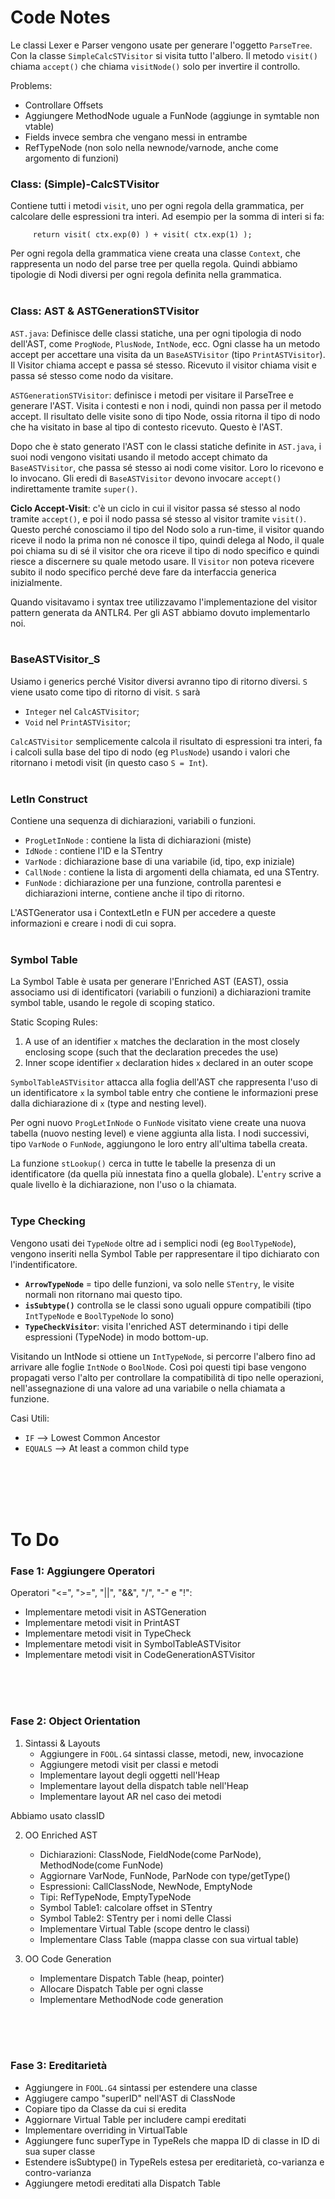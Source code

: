# Code Notes  #
Le classi Lexer e Parser vengono usate per generare l'oggetto ```ParseTree```. Con la classe ```SimpleCalcSTVisitor``` si visita tutto l'albero. Il metodo ```visit()``` chiama ```accept()``` che chiama ```visitNode()``` solo per invertire il controllo. 

Problems: 
+ Controllare Offsets
+ Aggiungere MethodNode uguale a FunNode (aggiunge in symtable non vtable)
+ Fields invece sembra che vengano messi in entrambe
+ RefTypeNode (non solo nella newnode/varnode, anche come argomento di funzioni)

### Class: (Simple)-CalcSTVisitor ###
Contiene tutti i metodi ```visit```, uno per ogni regola della grammatica, per calcolare delle espressioni tra interi. 
Ad esempio per la somma di interi si fa: 
```
     return visit( ctx.exp(0) ) + visit( ctx.exp(1) ); 
```

Per ogni regola della grammatica viene creata una classe ```Context```, che rappresenta un nodo del parse tree per quella regola. Quindi abbiamo tipologie di Nodi diversi per ogni regola definita nella grammatica.
<br/>
<br/>

### Class: AST & ASTGenerationSTVisitor ######
```AST.java```: Definisce delle classi statiche, una per ogni tipologia di nodo dell'AST, come ```ProgNode```, ```PlusNode```, ```IntNode```, ecc. Ogni classe ha un metodo accept per accettare una visita da un ```BaseASTVisitor``` (tipo ```PrintASTVisitor```). Il Visitor chiama accept e passa sé stesso. Ricevuto il visitor chiama visit e passa sé stesso come nodo da visitare.

```ASTGenerationSTVisitor```: definisce i metodi per visitare il ParseTree e generare l'AST. Visita i contesti e non i nodi, quindi non passa per il metodo accept. Il risultato delle visite sono di tipo Node, ossia ritorna il tipo di nodo che ha visitato in base al tipo di contesto ricevuto. Questo è l'AST.

Dopo che è stato generato l'AST con le classi statiche definite in ```AST.java```, i suoi nodi vengono visitati usando il metodo accept chimato da ```BaseASTVisitor```, che passa sé stesso ai nodi come visitor. Loro lo ricevono e lo invocano. Gli eredi di ```BaseASTVisitor``` devono invocare ```accept()``` indirettamente tramite ```super()```. 

<b>Ciclo Accept-Visit</b>: c'è un ciclo in cui il visitor passa sé stesso al nodo tramite ```accept()```, e poi il nodo passa sé stesso al visitor tramite ```visit()```. Questo perché conosciamo il tipo del Nodo solo a run-time, il visitor quando riceve il nodo la prima non né conosce il tipo, quindi delega al Nodo, il quale poi chiama su di sé il visitor che ora riceve il tipo di nodo specifico e quindi riesce a discernere su quale metodo usare. Il ```Visitor``` non poteva ricevere subito il nodo specifico perché deve fare da interfaccia generica inizialmente. 

Quando visitavamo i syntax tree utilizzavamo l'implementazione del visitor pattern generata da ANTLR4. Per gli AST abbiamo dovuto implementarlo noi.
<br/>
<br/>

### BaseASTVisitor_S ####
Usiamo i generics perché Visitor diversi avranno tipo di ritorno diversi. ```S``` viene usato come tipo di ritorno di visit. ```S``` sarà 
* ```Integer``` nel ```CalcASTVisitor```;  
* ```Void``` nel ```PrintASTVisitor```; 

```CalcASTVisitor``` semplicemente calcola il risultato di espressioni tra interi, fa i calcoli sulla base del tipo di nodo (eg ```PlusNode```) usando i valori che ritornano i metodi visit (in questo caso ```S = Int```).
<br/>
<br/>


### LetIn Construct ###
Contiene una sequenza di dichiarazioni, variabili o funzioni. 
- ```ProgLetInNode``` : contiene la lista di dichiarazioni (miste)
- ```IdNode```        : contiene l'ID e la STentry
- ```VarNode```       : dichiarazione base di una variabile (id, tipo, exp iniziale)
- ```CallNode```      : contiene la lista di argomenti della chiamata, ed una STentry.
- ```FunNode```       : dichiarazione per una funzione, controlla parentesi e dichiarazioni interne, contiene anche il tipo di ritorno. 

L'ASTGenerator usa i ContextLetIn e FUN per accedere a queste informazioni e creare i nodi di cui sopra. 
<br/>
<br/>


### Symbol Table ###
La Symbol Table è usata per generare l'Enriched AST (EAST), ossia associamo usi di identificatori (variabili o funzioni) a dichiarazioni tramite symbol table, usando le regole di scoping statico.


Static Scoping Rules: 
1. A use of an identifier ```x``` matches the declaration in the most closely enclosing  scope (such that the declaration precedes the use) 
2. Inner scope identifier ```x``` declaration hides ```x``` declared in an outer scope

```SymbolTableASTVisitor``` attacca alla foglia dell'AST che rappresenta l'uso di un identificatore ```x``` la symbol table entry che contiene le informazioni prese dalla dichiarazione di ```x``` (type and nesting level).

Per ogni nuovo ```ProgLetInNode``` o ```FunNode``` visitato viene create una nuova tabella (nuovo nesting level) e viene aggiunta alla lista. I nodi successivi, tipo ```VarNode``` o ```FunNode```, aggiungono le loro entry all'ultima tabella creata. 

La funzione ```stLookup()``` cerca in tutte le tabelle la presenza di un identificatore (da quella più innestata fino a quella globale). L'```entry``` scrive a quale livello è la dichiarazione, non l'uso o la chiamata. 
<br/>
<br/>


### Type Checking ###
Vengono usati dei ```TypeNode``` oltre ad i semplici nodi (eg ```BoolTypeNode```), vengono inseriti nella Symbol Table per rappresentare il tipo dichiarato con l'indentificatore.

- <b>```ArrowTypeNode```</b> = tipo delle funzioni, va solo nelle ```STentry```, le visite normali non ritornano mai questo tipo. 
- <b>```isSubtype()```</b> controlla se le classi sono uguali oppure compatibili (tipo ```IntTypeNode``` e ```BoolTypeNode``` lo sono)
- <b>```TypeCheckVisitor```</b>: visita l'enriched AST determinando i tipi delle espressioni (TypeNode) in modo bottom-up.

Visitando un IntNode si ottiene un ```IntTypeNode```, si percorre l'albero fino ad arrivare alle foglie ```IntNode``` o ```BoolNode```. Così poi questi tipi base vengono propagati verso l'alto per controllare la compatibilità di tipo nelle operazioni, nell'assegnazione di una valore ad una variabile o nella chiamata a funzione.

Casi Utili: 
* ```IF``` --> Lowest Common Ancestor
* ```EQUALS``` --> At least a common child type
<br/>
<br/>
<br/>
<br/>


# To Do 
### Fase 1: Aggiungere Operatori
Operatori "<=", ">=", "||", "&&", "/", "-" e "!":
- Implementare metodi visit in ASTGeneration
- Implementare metodi visit in PrintAST
- Implementare metodi visit in TypeCheck
- Implementare metodi visit in SymbolTableASTVisitor
- Implementare metodi visit in CodeGenerationASTVisitor
<br/>
<br/>
<br/>

### Fase 2: Object Orientation
1. Sintassi & Layouts
     - Aggiungere in ```FOOL.G4``` sintassi classe, metodi, new, invocazione
     - Aggiungere metodi visit per classi e metodi
     - Implementare layout degli oggetti nell'Heap
     - Implementare layout della dispatch table nell'Heap
     - Implementare layout AR nel caso dei metodi

Abbiamo usato classID


2. OO Enriched AST
     - Dichiarazioni: ClassNode, FieldNode(come ParNode), MethodNode(come FunNode)
     - Aggiornare VarNode, FunNode, ParNode con type/getType()
     - Espressioni: CallClassNode, NewNode, EmptyNode
     - Tipi: RefTypeNode, EmptyTypeNode
     - Symbol Table1: calcolare offset in STentry
     - Symbol Table2: STentry per i nomi delle Classi
     - Implementare Virtual Table (scope dentro le classi)
     - Implementare Class Table (mappa classe con sua virtual table)


3. OO Code Generation
     - Implementare Dispatch Table (heap, pointer)
     - Allocare Dispatch Table per ogni classe
     - Implementare MethodNode code generation
<br/>
<br/>
<br/>



### Fase 3: Ereditarietà
- Aggiungere in ```FOOL.G4``` sintassi per estendere una classe
- Aggiugere campo "superID" nell'AST di ClassNode 
- Copiare tipo da Classe da cui si eredita
- Aggiornare Virtual Table per includere campi ereditati
- Implementare overriding in VirtualTable
- Aggiungere func superType in TypeRels che mappa ID di classe in ID di sua super classe
- Estendere isSubtype() in TypeRels estesa per ereditarietà, co-varianza e contro-varianza
- Aggiungere metodi ereditati alla Dispatch Table